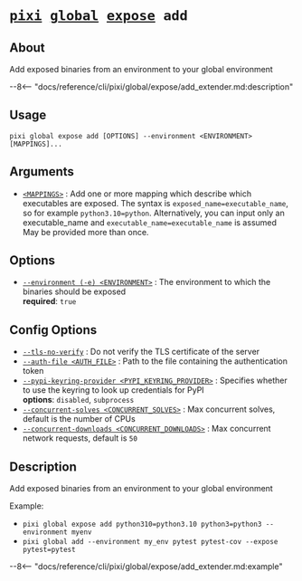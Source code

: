 <!--- This file is autogenerated. Do not edit manually! -->
# <code>[pixi](../../../pixi.md) [global](../../global.md) [expose](../expose.md) add</code>

## About
Add exposed binaries from an environment to your global environment

--8<-- "docs/reference/cli/pixi/global/expose/add_extender.md:description"

## Usage
```
pixi global expose add [OPTIONS] --environment <ENVIRONMENT> [MAPPINGS]...
```

## Arguments
- <a id="arg-<MAPPINGS>" href="#arg-<MAPPINGS>">`<MAPPINGS>`</a>
:  Add one or more mapping which describe which executables are exposed. The syntax is `exposed_name=executable_name`, so for example `python3.10=python`. Alternatively, you can input only an executable_name and `executable_name=executable_name` is assumed
<br>May be provided more than once.

## Options
- <a id="arg---environment" href="#arg---environment">`--environment (-e) <ENVIRONMENT>`</a>
:  The environment to which the binaries should be exposed
<br>**required**: `true`

## Config Options
- <a id="arg---tls-no-verify" href="#arg---tls-no-verify">`--tls-no-verify`</a>
:  Do not verify the TLS certificate of the server
- <a id="arg---auth-file" href="#arg---auth-file">`--auth-file <AUTH_FILE>`</a>
:  Path to the file containing the authentication token
- <a id="arg---pypi-keyring-provider" href="#arg---pypi-keyring-provider">`--pypi-keyring-provider <PYPI_KEYRING_PROVIDER>`</a>
:  Specifies whether to use the keyring to look up credentials for PyPI
<br>**options**: `disabled`, `subprocess`
- <a id="arg---concurrent-solves" href="#arg---concurrent-solves">`--concurrent-solves <CONCURRENT_SOLVES>`</a>
:  Max concurrent solves, default is the number of CPUs
- <a id="arg---concurrent-downloads" href="#arg---concurrent-downloads">`--concurrent-downloads <CONCURRENT_DOWNLOADS>`</a>
:  Max concurrent network requests, default is `50`

## Description
Add exposed binaries from an environment to your global environment

Example:

- `pixi global expose add python310=python3.10 python3=python3 --environment myenv`
- `pixi global add --environment my_env pytest pytest-cov --expose pytest=pytest`


--8<-- "docs/reference/cli/pixi/global/expose/add_extender.md:example"
